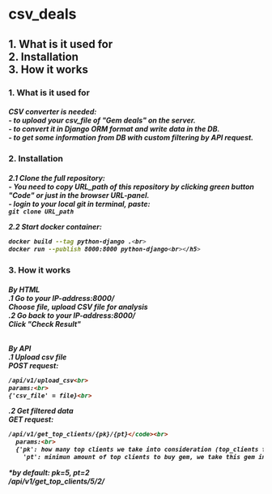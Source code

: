 # csv_deals
<h2>
1. What is it used for<br>
2. Installation<br>
3. How it works<br>
</h2>
<div style="background-color=white">
<h3>1. What is it used for</h3>
<h5>CSV converter is needed: <br>
- to upload your csv_file of "Gem deals" on the server. <br>
- to convert it in Django ORM format and write data in the DB.<br>
- to get some information from DB with custom filtering by API request.<br></h5>

<h3>2. Installation</h3>
<h5>2.1 Clone the full repository:<br>
- You need to copy URL_path of this repository by clicking green button "Code" or just in the browser URL-panel.<br>
- login to your local git in terminal, paste: <br>
<code>git clone URL_path</code><br>

2.2 Start docker container:<br>
```bash
docker build --tag python-django .<br>
docker run --publish 8000:8000 python-django<br></h5>
```

<h3>3. How it works</h3>
<h5>By HTML<br>
.1 Go to your IP-address:8000/ <br>
Choose file, upload CSV file for analysis<br>
.2 Go back to your IP-address:8000/<br>
Click "Check Result"<br><br>

By API<br>
.1 Upload csv file<br>
POST request: <br>
```html
/api/v1/upload_csv<br>
params:<br>
{'csv_file' = file}<br>
```
.2 Get filtered data<br>
GET request: <br>
```html
/api/v1/get_top_clients/{pk}/{pt}</code><br>
  params:<br>
  {'pk': how many top clients we take into consideration (top_clients filter)<br>
    'pt': minimun amount of top clients to buy gem, we take this gem into consideration (gem_sell filter)}<br>
```
  *by default: pk=5, pt=2<br>
  /api/v1/get_top_clients/5/2/<br></h5></div>